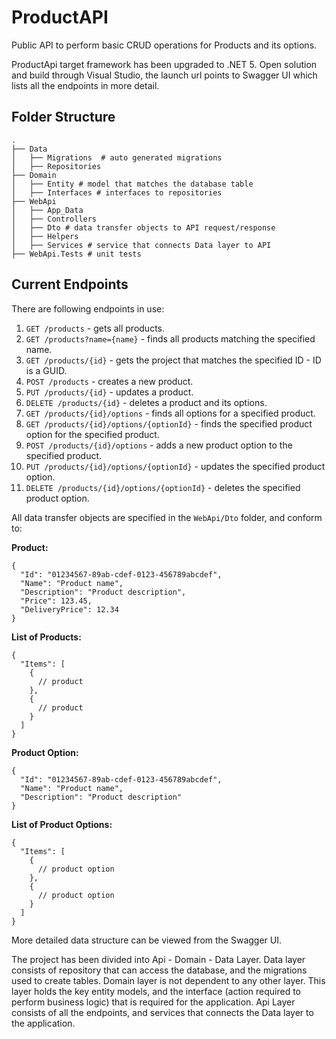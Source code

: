 # ProductAPI

Public API to perform basic CRUD operations for Products and its options.

ProductApi target framework has been upgraded to .NET 5. Open solution and build through Visual Studio, the launch url points to Swagger UI which lists all the endpoints in more detail.

## Folder Structure

```
.
├── Data
│   ├── Migrations  # auto generated migrations
│   ├── Repositories
├── Domain
│   ├── Entity # model that matches the database table
│   ├── Interfaces # interfaces to repositories
├── WebApi
│   ├── App_Data
│   ├── Controllers
│   ├── Dto # data transfer objects to API request/response
│   ├── Helpers
│   ├── Services # service that connects Data layer to API
├── WebApi.Tests # unit tests

```

## Current Endpoints

There are following endpoints in use:

1. `GET /products` - gets all products.
2. `GET /products?name={name}` - finds all products matching the specified name.
3. `GET /products/{id}` - gets the project that matches the specified ID - ID is a GUID.
4. `POST /products` - creates a new product.
5. `PUT /products/{id}` - updates a product.
6. `DELETE /products/{id}` - deletes a product and its options.
7. `GET /products/{id}/options` - finds all options for a specified product.
8. `GET /products/{id}/options/{optionId}` - finds the specified product option for the specified product.
9. `POST /products/{id}/options` - adds a new product option to the specified product.
10. `PUT /products/{id}/options/{optionId}` - updates the specified product option.
11. `DELETE /products/{id}/options/{optionId}` - deletes the specified product option.

All data transfer objects are specified in the `WebApi/Dto` folder, and conform to:

**Product:**

```
{
  "Id": "01234567-89ab-cdef-0123-456789abcdef",
  "Name": "Product name",
  "Description": "Product description",
  "Price": 123.45,
  "DeliveryPrice": 12.34
}
```

**List of Products:**

```
{
  "Items": [
    {
      // product
    },
    {
      // product
    }
  ]
}
```

**Product Option:**

```
{
  "Id": "01234567-89ab-cdef-0123-456789abcdef",
  "Name": "Product name",
  "Description": "Product description"
}
```

**List of Product Options:**

```
{
  "Items": [
    {
      // product option
    },
    {
      // product option
    }
  ]
}
```

More detailed data structure can be viewed from the Swagger UI.

The project has been divided into Api - Domain - Data Layer. Data layer consists of repository that can access the database, and the migrations used to create tables. Domain layer is not dependent to any other layer. This layer holds the key entity models, and the interface (action required to perform business logic) that is required for the application. Api Layer consists of all the endpoints, and services that connects the Data layer to the application.
